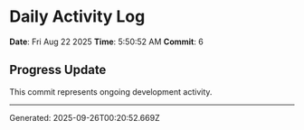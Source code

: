 # Daily Activity Log

**Date**: Fri Aug 22 2025
**Time**: 5:50:52 AM
**Commit**: 6

## Progress Update

This commit represents ongoing development activity.

---
Generated: 2025-09-26T00:20:52.669Z
